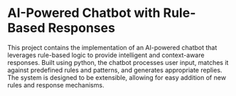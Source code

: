 # AI-Powered Chatbot with Rule-Based Responses
This project contains the implementation of an AI-powered chatbot that leverages rule-based logic to provide intelligent and context-aware responses. Built using python, the chatbot processes user input, matches it against predefined rules and patterns, and generates appropriate replies. The system is designed to be extensible, allowing for easy addition of new rules and response mechanisms.
